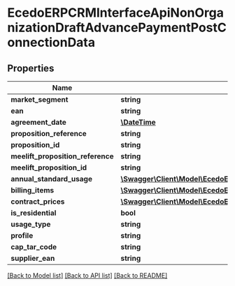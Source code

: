 # EcedoERPCRMInterfaceApiNonOrganizationDraftAdvancePaymentPostConnectionData

## Properties
Name | Type | Description | Notes
------------ | ------------- | ------------- | -------------
**market_segment** | **string** |  | [optional] 
**ean** | **string** |  | [optional] 
**agreement_date** | [**\DateTime**](\DateTime.md) |  | [optional] 
**proposition_reference** | **string** |  | [optional] 
**proposition_id** | **string** |  | [optional] 
**meelift_proposition_reference** | **string** |  | [optional] 
**meelift_proposition_id** | **string** |  | [optional] 
**annual_standard_usage** | [**\Swagger\Client\Model\EcedoERPCRMInterfaceApiAnnualStandardUsage**](EcedoERPCRMInterfaceApiAnnualStandardUsage.md) |  | [optional] 
**billing_items** | [**\Swagger\Client\Model\EcedoERPCRMInterfaceApiDraftBillingItem[]**](EcedoERPCRMInterfaceApiDraftBillingItem.md) |  | [optional] 
**contract_prices** | [**\Swagger\Client\Model\EcedoERPCRMInterfaceApiPriceGroupPostData[]**](EcedoERPCRMInterfaceApiPriceGroupPostData.md) |  | [optional] 
**is_residential** | **bool** |  | [optional] 
**usage_type** | **string** |  | [optional] 
**profile** | **string** |  | [optional] 
**cap_tar_code** | **string** |  | [optional] 
**supplier_ean** | **string** |  | [optional] 

[[Back to Model list]](../README.md#documentation-for-models) [[Back to API list]](../README.md#documentation-for-api-endpoints) [[Back to README]](../README.md)


